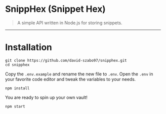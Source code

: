 # SnippHex (Snippet Hex)
> A simple API written in Node.js for storing snippets.
---

# Installation

```
git clone https://github.com/david-szabo97/snipphex.git
cd snipphex
```

Copy the `.env.example` and rename the new file to `.env`. Open the `.env` in your favorite code editor and tweak the variables to your needs.

```
npm install
```

You are ready to spin up your own vault!

```
npm start
```
